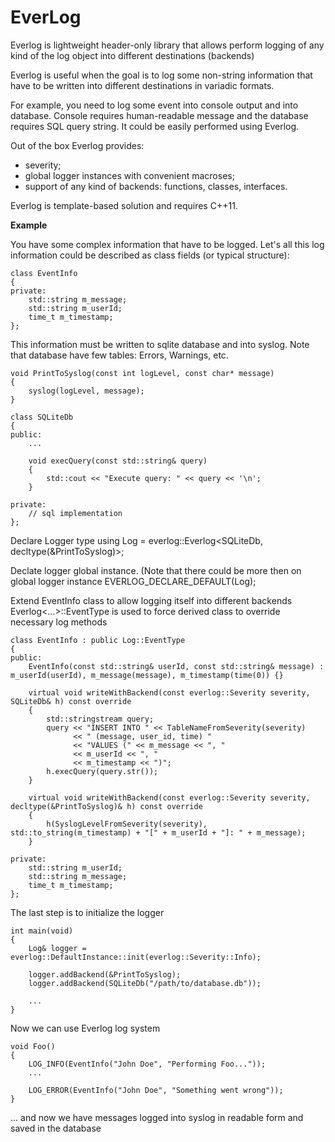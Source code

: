 # EverLog

Everlog is lightweight header-only library that allows perform logging of any kind of the log object into different destinations (backends)

Everlog is useful when the goal is to log some non-string information that have to be written into different destinations in variadic formats.

For example, you need to log some event into console output and into database.
Console requires human-readable message and the database requires SQL query string.
It could be easily performed using Everlog.

Out of the box Everlog provides:
- severity;
- global logger instances with convenient macroses;
- support of any kind of backends: functions, classes, interfaces.

Everlog is template-based solution and requires C++11.

**Example**

You have some complex information that have to be logged.
Let's all this log information could be described as class fields (or typical structure):

    class EventInfo
    {
    private:
        std::string m_message;
        std::string m_userId;
        time_t m_timestamp;
    };

This information must be written to sqlite database and into syslog.
Note that database have few tables: Errors, Warnings, etc.

    void PrintToSyslog(const int logLevel, const char* message)
    {
        syslog(logLevel, message);
    }

    class SQLiteDb
    {
    public:
        ...

        void execQuery(const std::string& query)
        {
            std::cout << "Execute query: " << query << '\n';
        }

    private:
        // sql implementation
    };


Declare Logger type
    using Log = everlog::Everlog<SQLiteDb, decltype(&PrintToSyslog)>;

Declate logger global instance. (Note that there could be more then on global logger instance
    EVERLOG_DECLARE_DEFAULT(Log);

Extend EventInfo class to allow logging itself into different backends
Everlog<...>::EventType is used to force derived class to override necessary log methods

    class EventInfo : public Log::EventType
    {
    public:
        EventInfo(const std::string& userId, const std::string& message) : m_userId(userId), m_message(message), m_timestamp(time(0)) {}

        virtual void writeWithBackend(const everlog::Severity severity, SQLiteDb& h) const override
        {
            std::stringstream query;
            query << "INSERT INTO " << TableNameFromSeverity(severity) 
                  << " (message, user_id, time) "
                  << "VALUES (" << m_message << ", "
                  << m_userId << ", "
                  << m_timestamp << ")";
            h.execQuery(query.str());
        }

        virtual void writeWithBackend(const everlog::Severity severity, decltype(&PrintToSyslog)& h) const override
        {
            h(SyslogLevelFromSeverity(severity), std::to_string(m_timestamp) + "[" + m_userId + "]: " + m_message);
        }

    private:
        std::string m_userId;
        std::string m_message;
        time_t m_timestamp;
    };

The last step is to initialize the logger

    int main(void)
    {
        Log& logger = everlog::DefaultInstance::init(everlog::Severity::Info);

        logger.addBackend(&PrintToSyslog);
        logger.addBackend(SQLiteDb("/path/to/database.db"));

        ...
    }

Now we can use Everlog log system

    void Foo()
    {
        LOG_INFO(EventInfo("John Doe", "Performing Foo..."));
        ...

        LOG_ERROR(EventInfo("John Doe", "Something went wrong"));
    }

... and now we have messages logged into syslog in readable form and saved in the database
